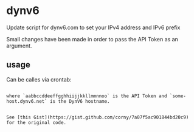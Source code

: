 # dynv6
Update script for dynv6.com to set your IPv4 address and IPv6 prefix

Small changes have been made in order to pass the API Token as an argument.

## usage
Can be calles via crontab:

``` */5 * * * * /home/user/bin/dynv6.sh some-host.dynv6.net aabbccddeeffgghhiijjkkllmmnnoo >/dev/null 2>&1

where `aabbccddeeffgghhiijjkkllmmnnoo` is the API Token and `some-host.dynv6.net` is the DynV6 hostname.


See [this Gist](https://gist.github.com/corny/7a07f5ac901844bd20c9) for the original code.
